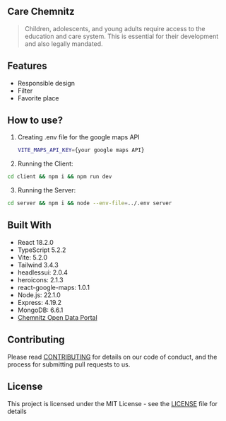 ## Care Chemnitz 

> Children, adolescents, and young adults require access to the education and care system. This is essential for their development and also legally mandated.

## Features

- Responsible design
- Filter
- Favorite place

## How to use?


1. Creating .env file for the google maps API

   ```bash
   VITE_MAPS_API_KEY={your google maps API}

   ```

2. Running the Client:

```bash
cd client && npm i && npm run dev
```
3. Running the Server:

```bash
cd server && npm i && node --env-file=../.env server
```

## Built With

* React 18.2.0
* TypeScript 5.2.2
* Vite: 5.2.0
* Tailwind 3.4.3
* headlessui: 2.0.4
* heroicons: 2.1.3
* react-google-maps: 1.0.1
* Node.js: 22.1.0
* Express: 4.19.2
* MongoDB: 6.6.1
* [Chemnitz Open Data Portal](https://portal-chemnitz.opendata.arcgis.com/)


## Contributing

Please read [CONTRIBUTING](https://gist.github.com/y0ungchoi/be9662f632063012c84f394ab0ff423b) for details on our code of conduct, and the process for submitting pull requests to us.


## License

This project is licensed under the MIT License - see the [LICENSE](https://gist.github.com/y0ungchoi/22bbc7aa64f6c8ee33850ad88bafdfcf) file for details

